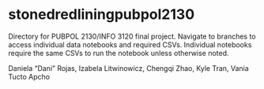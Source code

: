 # stonedredliningpubpol2130
Directory for PUBPOL 2130/INFO 3120 final project. Navigate to branches to access individual data notebooks and required CSVs. Individual notebooks require the same CSVs to run the notebook unless otherwise noted. 

Daniela “Dani” Rojas, Izabela Litwinowicz, Chengqi Zhao, Kyle Tran, Vania Tucto Apcho
